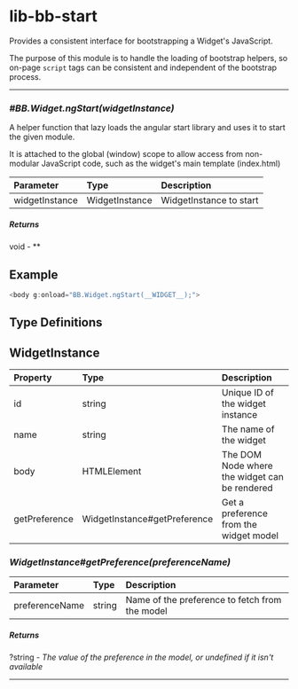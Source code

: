 # lib-bb-start

Provides a consistent interface for bootstrapping a Widget's JavaScript.

The purpose of this module is to handle the loading of bootstrap helpers, so on-page `script`
tags can be consistent and independent of the bootstrap process.

---

### *#BB.Widget.ngStart(widgetInstance)*

A helper function that lazy loads the angular start library and
uses it to start the given module.

It is attached to the global (window) scope to allow access from non-modular JavaScript code,
such as the widget's main template (index.html)


| Parameter | Type | Description |
| :-- | :-- | :-- |
| widgetInstance | WidgetInstance | WidgetInstance to start |

##### Returns

void - **

## Example

```javascript
<body g:onload="BB.Widget.ngStart(__WIDGET__);">
```

## Type Definitions


## WidgetInstance


| Property | Type | Description |
| :-- | :-- | :-- |
| id | string | Unique ID of the widget instance |
| name | string | The name of the widget |
| body | HTMLElement | The DOM Node where the widget can be rendered |
| getPreference | WidgetInstance#getPreference | Get a preference from the widget model |

### *WidgetInstance#getPreference(preferenceName)*


| Parameter | Type | Description |
| :-- | :-- | :-- |
| preferenceName | string | Name of the preference to fetch from the model |

##### Returns

?string - *The value of the preference in the model, or undefined if it isn't available*

---
